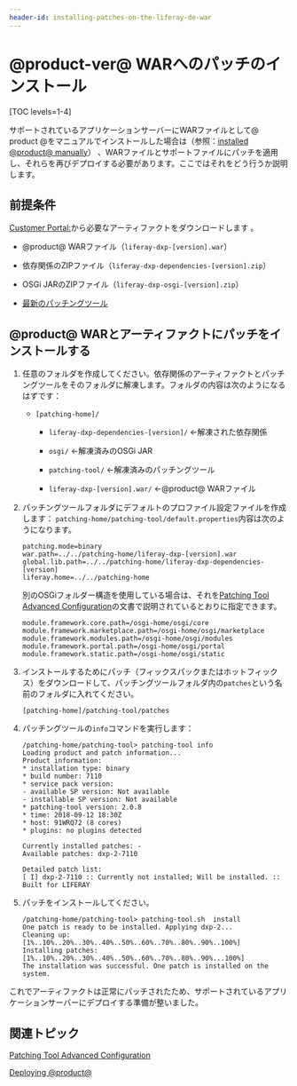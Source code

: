 ```yaml
---
header-id: installing-patches-on-the-liferay-de-war
---
```


# @product-ver@ WARへのパッチのインストール

[TOC levels=1-4]

サポートされているアプリケーションサーバーにWARファイルとして@ product @をマニュアルでインストールした場合は（参照：[installed @product@ manually](/discover/deployment/-/knowledge_base/7-1/installing-liferay-manually-ja)） 、WARファイルとサポートファイルにパッチを適用し、それらを再びデプロイする必要があります。ここではそれをどう行うか説明します。



## 前提条件


[Customer Portal:](https://web.liferay.com/group/customer/dxp/downloads/7-1)から必要なアーティファクトをダウンロードします 。



- @product@ WARファイル（`liferay-dxp-[version].war`）

- 依存関係のZIPファイル（`liferay-dxp-dependencies-[version].zip`）

- OSGi JARのZIPファイル（`liferay-dxp-osgi-[version].zip`）

- [最新のパッチングツール](https://web.liferay.com/group/customer/dxp/downloads/digital-enterprise/patching-tool)

## @product@ WARとアーティファクトにパッチをインストールする


1. 任意のフォルダを作成してください。依存関係のアーティファクトとパッチングツールをそのフォルダに解凍します。フォルダの内容は次のようになるはずです：


   - `[patching-home]/`
      - `liferay-dxp-dependencies-[version]/` ←解凍された依存関係

      - `osgi/` ←解凍済みのOSGi JAR

      - `patching-tool/` ←解凍済みのパッチングツール

      - `liferay-dxp-[version].war/` ←@product@ WARファイル


2. パッチングツールフォルダにデフォルトのプロファイル設定ファイルを作成します： `patching-home/patching-tool/default.properties`内容は次のようになります。

       patching.mode=binary
       war.path=../../patching-home/liferay-dxp-[version].war
       global.lib.path=../../patching-home/liferay-dxp-dependencies-[version]
       liferay.home=../../patching-home
   
   別のOSGiフォルダー構造を使用している場合は、それを[Patching Tool Advanced Configuration](/discover/deployment/-/knowledge_base/7-1/patching-tool-advanced-configuration-ja)の文書で説明されているとおりに指定できます。

       module.framework.core.path=/osgi-home/osgi/core
       module.framework.marketplace.path=/osgi-home/osgi/marketplace
       module.framework.modules.path=/osgi-home/osgi/modules
       module.framework.portal.path=/osgi-home/osgi/portal
       module.framework.static.path=/osgi-home/osgi/static
   
3. インストールするためにパッチ（フィックスパックまたはホットフィックス）をダウンロードして、パッチングツールフォルダ内の`patches`という名前のフォルダに入れてください。

       [patching-home]/patching-tool/patches
   
4. パッチングツールの`info`コマンドを実行します：

       /patching-home/patching-tool> patching-tool info
       Loading product and patch information...
       Product information:
       * installation type: binary
       * build number: 7110
       * service pack version:
       - available SP version: Not available
       - installable SP version: Not available
       * patching-tool version: 2.0.8
       * time: 2018-09-12 18:30Z
       * host: 91WRQ72 (8 cores)
       * plugins: no plugins detected
       
       Currently installed patches: -
       Available patches: dxp-2-7110
       
       Detailed patch list:
       [ I] dxp-2-7110 :: Currently not installed; Will be installed. :: Built for LIFERAY
   
5. パッチをインストールしてください。

       /patching-home/patching-tool> patching-tool.sh  install
       One patch is ready to be installed. Applying dxp-2...
       Cleaning up: [1%..10%..20%..30%..40%..50%..60%..70%..80%..90%..100%]
       Installing patches: [1%..10%..20%..30%..40%..50%..60%..70%..80%..90%...100%]
       The installation was successful. One patch is installed on the system.
   
 これでアーティファクトは正常にパッチされたため、サポートされているアプリケーションサーバーにデプロイする準備が整いました。

## 関連トピック

[Patching Tool Advanced Configuration](/discover/deployment/-/knowledge_base/7-1/patching-tool-advanced-configuration-ja)

[Deploying @product@](/discover/deployment/-/knowledge_base/7-1/deploying-product-ja)
